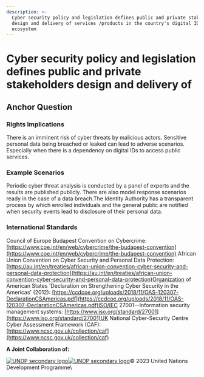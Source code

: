 ```yaml
---
description: >-
  Cyber security policy and legislation defines public and private stakeholders
  design and delivery of services /products in the country's digital ID
  ecosystem
---
```


# Cyber security policy and legislation defines public and private stakeholders design and delivery of

## Anchor Question



### Rights Implications

There is an imminent risk of cyber threats by malicious actors. Sensitive personal data being breached or leaked can lead to adverse scenarios. Especially when there is a dependency on digital IDs to access public services.

### Example Scenarios

Periodic cyber threat analysis is conducted by a panel of experts and the results are published publicly. There are also model response scenarios ready in the case of a data breach.The Identity Authority has a transparent process by which enrolled individuals and the general public are notified when security events lead to disclosure of their personal data.

### International Standards

Council of Europe Budapest Convention on Cybercrime: [https://www.coe.int/en/web/cybercrime/the-budapest-convention](https://www.coe.int/en/web/cybercrime/the-budapest-convention) African Union Convention on Cyber Security and Personal Data Protection: [https://au.int/en/treaties/african-union-convention-cyber-security-and-personal-data-protection](https://au.int/en/treaties/african-union-convention-cyber-security-and-personal-data-protection)Organization of American States 'Declaration on Strengthening Cyber Security in the Americas' (2012): [https://ccdcoe.org/uploads/2018/11/OAS-120307-DeclarationCSAmericas.pdf](https://ccdcoe.org/uploads/2018/11/OAS-120307-DeclarationCSAmericas.pdf)ISO/IEC 27001—Information security management systems: [https://www.iso.org/standard/27001](https://www.iso.org/standard/27001)UK National Cyber-Security Centre Cyber Assessment Framework (CAF): [https://www.ncsc.gov.uk/collection/caf](https://www.ncsc.gov.uk/collection/caf)

**A Joint Collaboration of:**

[![UNDP secondary logo](https://uploads-ssl.webflow.com/64c9fc7fd81bb5bc9360b260/6503e90b96969ba574b4b4a1\_MFA\_Standardlogo\_ENG.png.webp)](https://www.governance4id.org/framework/data-protection-and-privacy)[![UNDP secondary logo](https://uploads-ssl.webflow.com/64c9fc7fd81bb5bc9360b260/64c9fc7fd81bb5bc9360b26a\_logo-blue.svg)](https://www.governance4id.org/framework/data-protection-and-privacy)© 2023 United Nations Development Programme\
